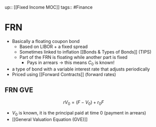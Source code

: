 up:: [[Fixed Income MOC]]
tags:: #Finance 
# FRN
- Basically a floating coupon bond
	- Based on LIBOR + a fixed spread
	- Sometimes linked to inflation [[Bonds & Types of Bonds]] (TIPS)
	- Part of the FRN is floating while another part is fixed
		-  Pays in arrears -> this means $C_0$ is known!
- a type of bond with a variable interest rate that adjusts periodically
- Priced using [[Forward Contracts]] (forward rates)
## FRN GVE
$$rV_0 = (F-V_0) + r_0F$$
- $V_0$ is known, it is the principal paid at time 0 (payment in arrears)
- [[General Valuation Equation (GVE)]]
